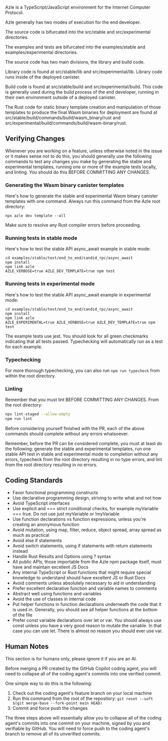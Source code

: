 Azle is a TypeScript/JavaScript environment for the Internet Computer Protocol.

Azle generally has two modes of execution for the end developer.

The source code is bifurcated into the src/stable and src/experimental directories.

The examples and tests are bifurcated into the examples/stable and examples/experimental directories.

The source code has two main divisions, the library and build code.

Library code is found at src/stable/lib and src/experimental/lib. Library code runs inside of the deployed canister.

Build code is found at src/stable/build and src/experimental/build. This code is generally used during the build process of the end developer, running in their own environment outside of a deployed canister.

The Rust code for static binary template creation and manipulation of those templates to produce the final Wasm binaries for deployment are found at src/stable/build/commands/build/wasm_binary/rust and src/experimental/build/commands/build/wasm-binary/rust.

## Verifying Changes

Whenever you are working on a feature, unless otherwise noted in the issue or it makes sense not to do this, you should generally use the following commands to test any changes you make by generating the stable and experimental templates, running one or more of the example tests locally, and linting. You should do this BEFORE COMMITTING ANY CHANGES.

### Generating the Wasm binary canister templates

Here's how to generate the stable and experimental Wasm binary canister templates with one command. Always run this command from the Azle root directory:

```
npx azle dev template --all
```

Make sure to resolve any Rust compiler errors before proceeding.

### Running tests in stable mode

Here's how to test the stable API async_await example in stable mode:

```
cd examples/stable/test/end_to_end/candid_rpc/async_await
npm install
npm link azle
AZLE_VERBOSE=true AZLE_DEV_TEMPLATE=true npm test
```

### Running tests in experimental mode

Here's how to test the stable API async_await example in experimental mode:

```
cd examples/stable/test/end_to_end/candid_rpc/async_await
npm install
npm link azle
AZLE_EXPERIMENTAL=true AZLE_VERBOSE=true AZLE_DEV_TEMPLATE=true npm test
```

The example tests use jest. You should look for all green checkmarks indicating that all tests passed. Typechecking will automatically run as a test for each example.

### Typechecking

For more thorough typechecking, you can also run `npm run typecheck` from within the root directory.

### Linting

Remember that you must lint BEFORE COMMITTING ANY CHANGES. From the root directory:

```bash
npx lint-staged --allow-empty
npm run lint
```

Before considering yourself finished with the PR, each of the above commands should complete without any errors whatsoever.

Remember, before the PR can be considered complete, you must at least do the following: generate the stable and experimental templates, run one stable API test in stable and experimental mode to completion without any errors, typecheck from the root directory resulting in no type errors, and lint from the root directory resulting in no errors.

## Coding Standards

- Favor functional programming constructs
- Use declarative programming design, striving to write what and not how
- Avoid TypeScript interfaces
- Use explicit and === strict conditional checks, for example myVariable === true. Do not use just myVariable or !myVariable
- Use function declarations vs function expressions, unless you're creating an anonymous function
- Avoid mutation, using map, filter, reduce, object spread, array spread as much as practical
- Avoid else if statements
- Avoid switch statements, using if statements with return statements instead
- Handle Rust Results and Options using ? syntax
- All public APIs, those importable from the Azle npm package itself, must have and maintain excellent JS Docs
- Any internal TypeScript or Rust functions that might require special knowledge to understand should have excellent JS or Rust Docs
- Avoid comments unless absolutely necessary to aid in understanding
- Prefer excellent declarative function and variable names to comments
- Abstract well using functions and variables
- Avoid the use of classes in internal code
- Put helper functions in function declarations underneath the code that it is used in. Generally, you should see all helper functions at the bottom of the file
- Prefer const variable declarations over let or var. You should always use const unless you have a very good reason to mutate the variable. In that case you can use let. There is almost no reason you should ever use var.

## Human Notes

This section is for humans only, please ignore it if you are an AI.

Before merging a PR created by the GitHub Copilot coding agent, you will need to collapse all of the coding agent's commits into one verified commit.

One simple way to do this is the following:

1. Check out the coding agent's feature branch on your local machine
2. Run this command from the root of the repository: `git reset --soft $(git merge-base --fork-point main HEAD)`
3. Commit and force push the changes

The three steps above will essentially allow you to collapse all of the coding agent's commits into one commit on your machine, signed by you and verifiable by GitHub. You will need to force push to the coding agent's branch to remove all of its unverified commits.
